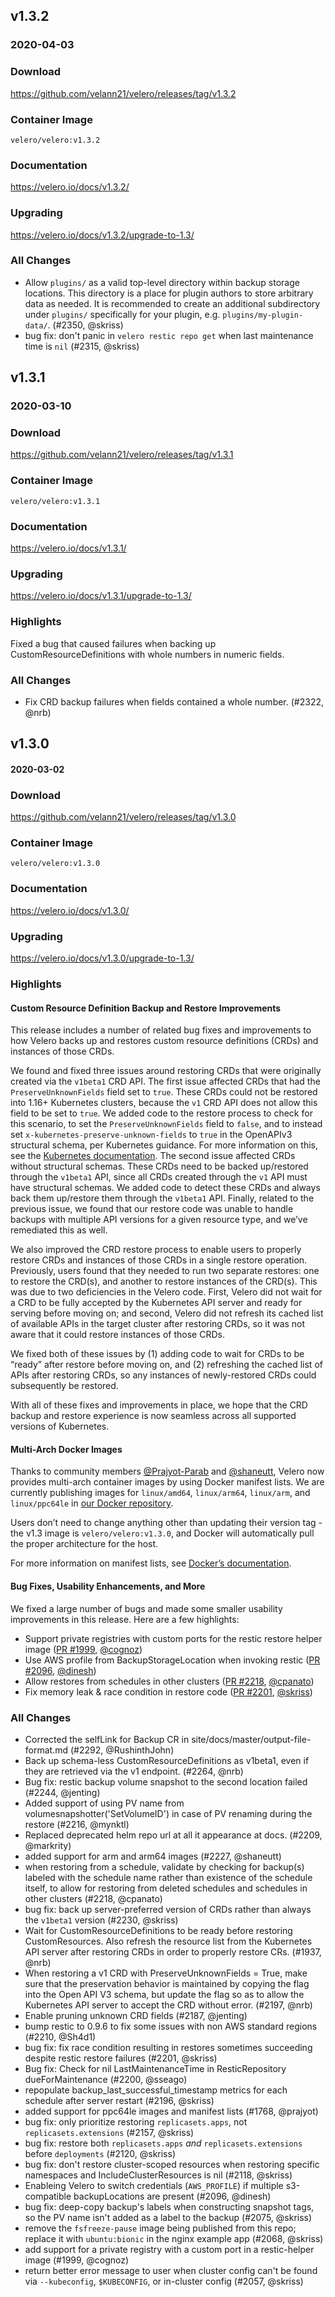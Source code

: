 ## v1.3.2
### 2020-04-03

### Download
https://github.com/velann21/velero/releases/tag/v1.3.2

### Container Image
`velero/velero:v1.3.2`

### Documentation
https://velero.io/docs/v1.3.2/

### Upgrading
https://velero.io/docs/v1.3.2/upgrade-to-1.3/

### All Changes
* Allow `plugins/` as a valid top-level directory within backup storage locations. This directory is a place for plugin authors to store arbitrary data as needed. It is recommended to create an additional subdirectory under `plugins/` specifically for your plugin, e.g. `plugins/my-plugin-data/`. (#2350, @skriss)
* bug fix: don't panic in `velero restic repo get` when last maintenance time is `nil` (#2315, @skriss)

## v1.3.1
### 2020-03-10

### Download
https://github.com/velann21/velero/releases/tag/v1.3.1

### Container Image
`velero/velero:v1.3.1`

### Documentation
https://velero.io/docs/v1.3.1/

### Upgrading
https://velero.io/docs/v1.3.1/upgrade-to-1.3/

### Highlights

Fixed a bug that caused failures when backing up CustomResourceDefinitions with whole numbers in numeric fields.

### All Changes
 * Fix CRD backup failures when fields contained a whole number. (#2322, @nrb)


## v1.3.0
#### 2020-03-02

### Download
https://github.com/velann21/velero/releases/tag/v1.3.0

### Container Image
`velero/velero:v1.3.0`

### Documentation
https://velero.io/docs/v1.3.0/

### Upgrading
https://velero.io/docs/v1.3.0/upgrade-to-1.3/

### Highlights

#### Custom Resource Definition Backup and Restore Improvements

This release includes a number of related bug fixes and improvements to how Velero backs up and restores custom resource definitions (CRDs) and instances of those CRDs.

We found and fixed three issues around restoring CRDs that were originally created via the `v1beta1` CRD API.  The first issue affected CRDs that  had the `PreserveUnknownFields` field set to `true`.  These CRDs could not be restored into 1.16+ Kubernetes clusters, because the `v1` CRD API does not allow this field to be set to `true`. We added code to the restore process to check for this scenario, to set the `PreserveUnknownFields` field to `false`, and to instead set `x-kubernetes-preserve-unknown-fields` to `true` in the OpenAPIv3 structural schema, per Kubernetes guidance. For more information on this, see the [Kubernetes documentation](https://kubernetes.io/docs/tasks/access-kubernetes-api/custom-resources/custom-resource-definitions/#pruning-versus-preserving-unknown-fields). The second issue affected CRDs without structural schemas. These CRDs need to be backed up/restored through the `v1beta1` API, since all CRDs created through the `v1` API must have structural schemas. We added code to detect these CRDs and always back them up/restore them through the `v1beta1` API. Finally, related to the previous issue, we found that our restore code was unable to handle backups with multiple API versions for a given resource type, and we’ve remediated this as well.

We also improved the CRD restore process to enable users to properly restore CRDs and instances of those CRDs in a single restore operation. Previously, users found that they needed to run two separate restores: one to restore the CRD(s), and another to restore instances of the CRD(s).  This was due to two deficiencies in the Velero code. First, Velero did not wait for a CRD to be fully accepted by the Kubernetes API server and ready for serving before moving on; and second, Velero did not refresh its cached list of available APIs in the target cluster after restoring CRDs, so it was not aware that it could restore instances of those CRDs.

We fixed both of these issues by (1) adding code to wait for CRDs to be “ready” after restore before moving on, and (2) refreshing the cached list of APIs after restoring CRDs, so any instances of newly-restored CRDs could subsequently be restored.

With all of these fixes and improvements in place, we hope that the CRD backup and restore experience is now seamless across all supported versions of Kubernetes.


#### Multi-Arch Docker Images

Thanks to community members [@Prajyot-Parab](https://github.com/Prajyot-Parab) and [@shaneutt](https://github.com/shaneutt), Velero now provides multi-arch container images by using Docker manifest lists.  We are currently publishing images for `linux/amd64`, `linux/arm64`, `linux/arm`, and `linux/ppc64le` in [our Docker repository](https://hub.docker.com/r/velero/velero/tags?page=1&name=v1.3&ordering=last_updated).

Users don’t need to change anything other than updating their version tag - the v1.3 image is `velero/velero:v1.3.0`, and Docker will automatically pull the proper architecture for the host.

For more information on manifest lists, see [Docker’s documentation](https://docs.docker.com/registry/spec/manifest-v2-2/). 


#### Bug Fixes, Usability Enhancements, and More

We fixed a large number of bugs and made some smaller usability improvements in this release. Here are a few highlights:

- Support private registries with custom ports for the restic restore helper image ([PR #1999](https://github.com/velann21/velero/pull/1999), [@cognoz](https://github.com/cognoz))
- Use AWS profile from BackupStorageLocation when invoking restic ([PR #2096](https://github.com/velann21/velero/pull/2096), [@dinesh](https://github.com/dinesh))
- Allow restores from schedules in other clusters ([PR #2218](https://github.com/velann21/velero/pull/2218), [@cpanato](https://github.com/cpanato))
- Fix memory leak & race condition in restore code ([PR #2201](https://github.com/velann21/velero/pull/2201), [@skriss](https://github.com/skriss))


### All Changes
  * Corrected the selfLink for Backup CR in site/docs/master/output-file-format.md (#2292, @RushinthJohn)
  * Back up schema-less CustomResourceDefinitions as v1beta1, even if they are retrieved via the v1 endpoint. (#2264, @nrb)
  * Bug fix: restic backup volume snapshot to the second location failed (#2244, @jenting)
  * Added support of using PV name from volumesnapshotter('SetVolumeID') in case of PV renaming during the restore (#2216, @mynktl)
  * Replaced deprecated helm repo url at all it appearance at docs. (#2209, @markrity)
  * added support for arm and arm64 images (#2227, @shaneutt)
  * when restoring from a schedule, validate by checking for backup(s) labeled with the schedule name rather than existence of the schedule itself, to allow for restoring from deleted schedules and schedules in other clusters (#2218, @cpanato)
  * bug fix: back up server-preferred version of CRDs rather than always the `v1beta1` version (#2230, @skriss)
  * Wait for CustomResourceDefinitions to be ready before restoring CustomResources. Also refresh the resource list from the Kubernetes API server after restoring CRDs in order to properly restore CRs. (#1937, @nrb)
  * When restoring a v1 CRD with PreserveUnknownFields = True, make sure that the preservation behavior is maintained by copying the flag into the Open API V3 schema, but update the flag so as to allow the Kubernetes API server to accept the CRD without error. (#2197, @nrb)
  * Enable pruning unknown CRD fields (#2187, @jenting)
  * bump restic to 0.9.6 to fix some issues with non AWS standard regions (#2210, @Sh4d1)
  * bug fix: fix race condition resulting in restores sometimes succeeding despite restic restore failures (#2201, @skriss)
  * Bug fix: Check for nil LastMaintenanceTime in ResticRepository dueForMaintenance (#2200, @sseago)
  * repopulate backup_last_successful_timestamp metrics for each schedule after server restart (#2196, @skriss)
  * added support for ppc64le images and manifest lists (#1768, @prajyot)
  * bug fix: only prioritize restoring `replicasets.apps`, not `replicasets.extensions` (#2157, @skriss)
  * bug fix: restore both `replicasets.apps` *and* `replicasets.extensions` before `deployments` (#2120, @skriss)
  * bug fix: don't restore cluster-scoped resources when restoring specific namespaces and IncludeClusterResources is nil (#2118, @skriss)
  * Enableing Velero to switch credentials (`AWS_PROFILE`) if multiple s3-compatible backupLocations are present (#2096, @dinesh)
  * bug fix: deep-copy backup's labels when constructing snapshot tags, so the PV name isn't added as a label to the backup (#2075, @skriss)
  * remove the `fsfreeze-pause` image being published from this repo; replace it with `ubuntu:bionic` in the nginx example app (#2068, @skriss)
  * add support for a private registry with a custom port in a restic-helper image (#1999, @cognoz)
  * return better error message to user when cluster config can't be found via `--kubeconfig`, `$KUBECONFIG`, or in-cluster config (#2057, @skriss)
